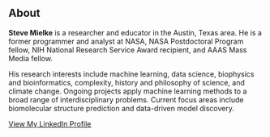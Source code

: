 ## About
<b>Steve Mielke</b> is a researcher and educator in the Austin, Texas area. He is a former programmer and analyst at NASA, NASA Postdoctoral Program fellow, NIH National Research Service Award recipient, and AAAS Mass Media fellow. 

His research interests include machine learning, data science, biophysics and bioinformatics, complexity, history and philosophy of science, and climate change. Ongoing projects apply machine learning methods to a broad range of interdisciplinary problems. Current focus areas include biomolecular structure prediction and data-driven model discovery.

<a href="https://www.linkedin.com/in/steven-mielke/">View My LinkedIn Profile</a>

<!--<a href="https://www.researchgate.net/profile/Steven_Mielke2">View My ResearchGate Profile</a>-->



